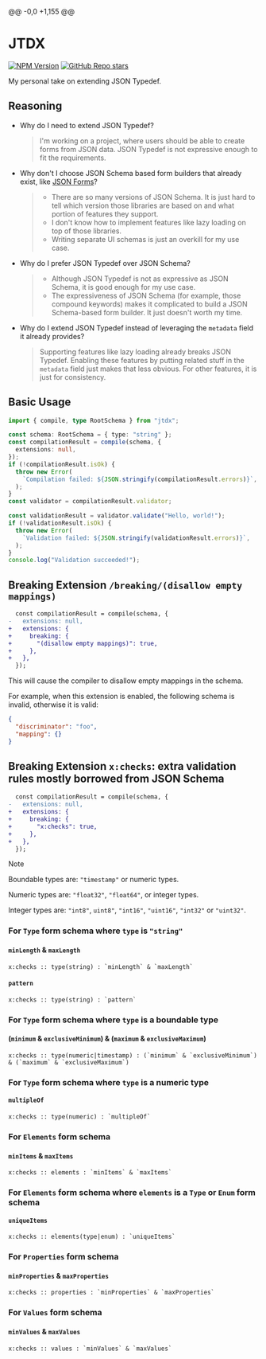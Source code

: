 @@ -0,0 +1,155 @@

# JTDX

[![NPM Version](https://img.shields.io/npm/v/jtdx)](https://www.npmjs.com/package/jtdx)
[![GitHub Repo stars](https://img.shields.io/github/stars/umajho/jtdx)](https://github.com/umajho/jtdx/)

My personal take on extending JSON Typedef.

## Reasoning

- Why do I need to extend JSON Typedef?
  > I'm working on a project, where users should be able to create forms from
  > JSON data. JSON Typedef is not expressive enough to fit the requirements.
- Why don't I choose JSON Schema based form builders that already exist, like
  [JSON Forms](https://jsonforms.io/)?
  > - There are so many versions of JSON Schema. It is just hard to tell which
  >   version those libraries are based on and what portion of features they
  >   support.
  > - I don't know how to implement features like lazy loading on top of those
  >   libraries.
  > - Writing separate UI schemas is just an overkill for my use case.
- Why do I prefer JSON Typedef over JSON Schema?
  > - Although JSON Typedef is not as expressive as JSON Schema, it is good
  >   enough for my use case.
  > - The expressiveness of JSON Schema (for example, those compound keywords)
  >   makes it complicated to build a JSON Schema-based form builder. It just
  >   doesn't worth my time.
- Why do I extend JSON Typedef instead of leveraging the `metadata` field it
  already provides?
  > Supporting features like lazy loading already breaks JSON Typedef. Enabling
  > these features by putting related stuff in the `metadata` field just makes
  > that less obvious. For other features, it is just for consistency.

## Basic Usage

```typescript
import { compile, type RootSchema } from "jtdx";

const schema: RootSchema = { type: "string" };
const compilationResult = compile(schema, {
  extensions: null,
});
if (!compilationResult.isOk) {
  throw new Error(
    `Compilation failed: ${JSON.stringify(compilationResult.errors)}`,
  );
}
const validator = compilationResult.validator;

const validationResult = validator.validate("Hello, world!");
if (!validationResult.isOk) {
  throw new Error(
    `Validation failed: ${JSON.stringify(validationResult.errors)}`,
  );
}
console.log("Validation succeeded!");
```

## Breaking Extension `/breaking/(disallow empty mappings)`

```diff
  const compilationResult = compile(schema, {
-   extensions: null,
+   extensions: {
+     breaking: {
+       "(disallow empty mappings)": true,
+     },
+   },
  });
```

This will cause the compiler to disallow empty mappings in the schema.

For example, when this extension is enabled, the following schema is invalid,
otherwise it is valid:

```json
{
  "discriminator": "foo",
  "mapping": {}
}
```

## Breaking Extension `x:checks`: extra validation rules mostly borrowed from JSON Schema

```diff
  const compilationResult = compile(schema, {
-   extensions: null,
+   extensions: {
+     breaking: {
+       "x:checks": true,
+     },
+   },
  });
```

> [!NOTE]
>
> Boundable types are: `"timestamp"` or numeric types.
>
> Numeric types are: `"float32"`, `"float64"`, or integer types.
>
> Integer types are: `"int8"`, `uint8"`, `"int16"`, `"uint16"`, `"int32"` or
> `"uint32"`.

### For `Type` form schema where `type` is `"string"`

#### `minLength` & `maxLength`

```insert-examples
x:checks :: type(string) : `minLength` & `maxLength`
```

#### `pattern`

```insert-examples
x:checks :: type(string) : `pattern`
```

### For `Type` form schema where `type` is a boundable type

#### (`minimum` & `exclusiveMinimum`) & (`maximum` & `exclusiveMaximum`)

```insert-examples
x:checks :: type(numeric|timestamp) : (`minimum` & `exclusiveMinimum`) & (`maximum` & `exclusiveMaximum`)
```

### For `Type` form schema where `type` is a numeric type

#### `multipleOf`

```insert-examples
x:checks :: type(numeric) : `multipleOf`
```

### For `Elements` form schema

#### `minItems` & `maxItems`

```insert-examples
x:checks :: elements : `minItems` & `maxItems`
```

### For `Elements` form schema where `elements` is a `Type` or `Enum` form schema

#### `uniqueItems`

```insert-examples
x:checks :: elements(type|enum) : `uniqueItems`
```

### For `Properties` form schema

#### `minProperties` & `maxProperties`

```insert-examples
x:checks :: properties : `minProperties` & `maxProperties`
```

### For `Values` form schema

#### `minValues` & `maxValues`

```insert-examples
x:checks :: values : `minValues` & `maxValues`
```
